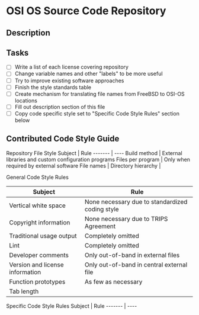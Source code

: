 OSI OS Source Code Repository
=============================

Description
-----------

Tasks
-----

- [ ] Write a list of each license covering repository
- [ ] Change variable names and other "labels" to be more useful
- [ ] Try to improve existing software approaches
- [ ] Finish the style standards table
- [ ] Create mechanism for translating file names from FreeBSD to OSI-OS locations
- [ ] Fill out description section of this file
- [ ] Copy code specific style set to "Specific Code Style Rules" section below

Contributed Code Style Guide
----------------------------

Repository File Style
Subject | Rule
------- | ----
Build method | External libraries and custom configuration programs
Files per program | Only when required by external software
File names | 
Directory hierarchy | 

General Code Style Rules

Subject | Rule
------- | ----
Vertical white space |	None necessary due to standardized coding style
Copyright information |	None necessary due to TRIPS Agreement
Traditional usage output | Completely omitted
Lint | Completely omitted
Developer comments | Only out-of-band in external files
Version and license information | Only out-of-band in central external file
Function prototypes | As few as necessary
Tab length | 

Specific Code Style Rules
Subject							|	Rule
------- 						|	----
